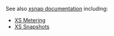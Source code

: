 See also [xsnap documentation][1] including:

 - [XS Metering][2]
 - [XS Snapshots][3]


[1]: https://github.com/agoric-labs/xsnap-pub/blob/endo-submodule/xsnap/documentation/
[2]: https://github.com/agoric-labs/xsnap-pub/blob/endo-submodule/xsnap/documentation/XS%20Metering.md
[3]: https://github.com/agoric-labs/xsnap-pub/blob/endo-submodule/xsnap/documentation/XS%20Snapshots.md
